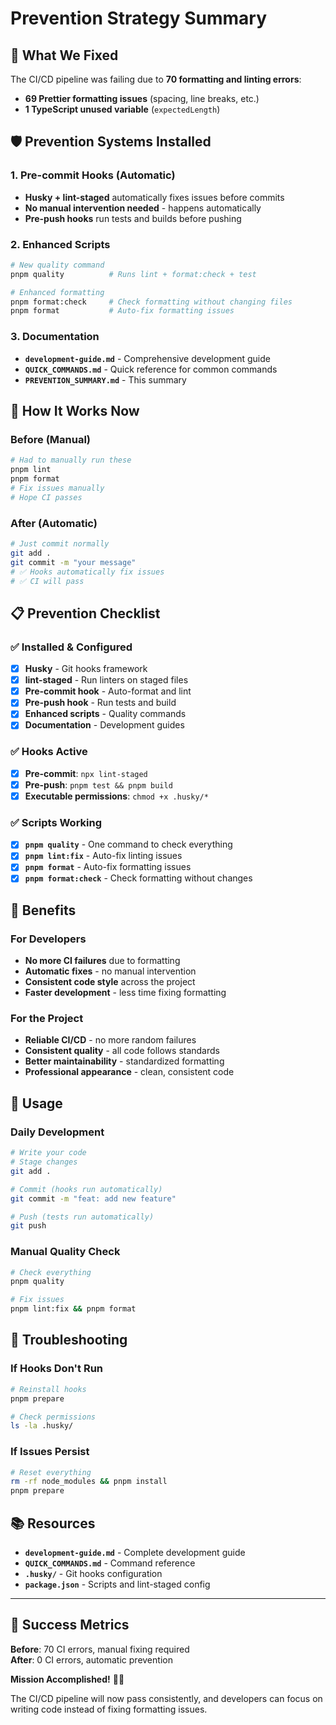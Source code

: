 # Prevention Strategy Summary

## 🎯 What We Fixed

The CI/CD pipeline was failing due to **70 formatting and linting errors**:

- **69 Prettier formatting issues** (spacing, line breaks, etc.)
- **1 TypeScript unused variable** (`expectedLength`)

## 🛡️ Prevention Systems Installed

### **1. Pre-commit Hooks (Automatic)**

- **Husky + lint-staged** automatically fixes issues before commits
- **No manual intervention needed** - happens automatically
- **Pre-push hooks** run tests and builds before pushing

### **2. Enhanced Scripts**

```bash
# New quality command
pnpm quality          # Runs lint + format:check + test

# Enhanced formatting
pnpm format:check     # Check formatting without changing files
pnpm format           # Auto-fix formatting issues
```

### **3. Documentation**

- **`development-guide.md`** - Comprehensive development guide
- **`QUICK_COMMANDS.md`** - Quick reference for common commands
- **`PREVENTION_SUMMARY.md`** - This summary

## 🚀 How It Works Now

### **Before (Manual)**

```bash
# Had to manually run these
pnpm lint
pnpm format
# Fix issues manually
# Hope CI passes
```

### **After (Automatic)**

```bash
# Just commit normally
git add .
git commit -m "your message"
# ✅ Hooks automatically fix issues
# ✅ CI will pass
```

## 📋 Prevention Checklist

### **✅ Installed & Configured**

- [x] **Husky** - Git hooks framework
- [x] **lint-staged** - Run linters on staged files
- [x] **Pre-commit hook** - Auto-format and lint
- [x] **Pre-push hook** - Run tests and build
- [x] **Enhanced scripts** - Quality commands
- [x] **Documentation** - Development guides

### **✅ Hooks Active**

- [x] **Pre-commit**: `npx lint-staged`
- [x] **Pre-push**: `pnpm test && pnpm build`
- [x] **Executable permissions**: `chmod +x .husky/*`

### **✅ Scripts Working**

- [x] **`pnpm quality`** - One command to check everything
- [x] **`pnpm lint:fix`** - Auto-fix linting issues
- [x] **`pnpm format`** - Auto-fix formatting issues
- [x] **`pnpm format:check`** - Check formatting without changes

## 🎉 Benefits

### **For Developers**

- **No more CI failures** due to formatting
- **Automatic fixes** - no manual intervention
- **Consistent code style** across the project
- **Faster development** - less time fixing formatting

### **For the Project**

- **Reliable CI/CD** - no more random failures
- **Consistent quality** - all code follows standards
- **Better maintainability** - standardized formatting
- **Professional appearance** - clean, consistent code

## 🔧 Usage

### **Daily Development**

```bash
# Write your code
# Stage changes
git add .

# Commit (hooks run automatically)
git commit -m "feat: add new feature"

# Push (tests run automatically)
git push
```

### **Manual Quality Check**

```bash
# Check everything
pnpm quality

# Fix issues
pnpm lint:fix && pnpm format
```

## 🚨 Troubleshooting

### **If Hooks Don't Run**

```bash
# Reinstall hooks
pnpm prepare

# Check permissions
ls -la .husky/
```

### **If Issues Persist**

```bash
# Reset everything
rm -rf node_modules && pnpm install
pnpm prepare
```

## 📚 Resources

- **`development-guide.md`** - Complete development guide
- **`QUICK_COMMANDS.md`** - Command reference
- **`.husky/`** - Git hooks configuration
- **`package.json`** - Scripts and lint-staged config

---

## 🎯 Success Metrics

**Before**: 70 CI errors, manual fixing required  
**After**: 0 CI errors, automatic prevention

**Mission Accomplished!** 🚀✨

The CI/CD pipeline will now pass consistently, and developers can focus on writing code instead of fixing formatting issues.
